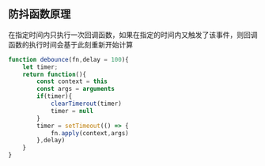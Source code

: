 ## 防抖函数原理
 在指定时间内只执行一次回调函数，如果在指定的时间内又触发了该事件，则回调函数的执行时间会基于此刻重新开始计算

```js
function debounce(fn,delay = 100){
    let timer;
    return function(){
        const context = this
        const args = arguments
        if(timer){
            clearTimerout(timer)
            timer = null
        }
        timer = setTimeout(() => {
            fn.apply(context,args)
        },delay)        
    }
}
```
